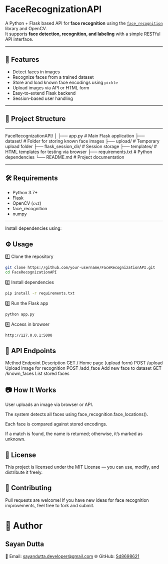# FaceRecognizationAPI

A Python + Flask based API for **face recognition** using the [`face_recognition`](https://github.com/Sd8698621/FaceRecognizationAPI) library and OpenCV.  
It supports **face detection, recognition, and labeling** with a simple RESTful API interface.

---

## 🚀 Features

- Detect faces in images
- Recognize faces from a trained dataset
- Store and load known face encodings using `pickle`
- Upload images via API or HTML form
- Easy-to-extend Flask backend
- Session-based user handling

---

## 📂 Project Structure
---
FaceRecognizationAPI/
│
├── app.py # Main Flask application
├── dataset/ # Folder for storing known face images
├── upload/ # Temporary upload folder
├── flask_session_dir/ # Session storage
├── templates/ # HTML templates for testing via browser
├── requirements.txt # Python dependencies
└── README.md # Project documentation


---

## 🛠 Requirements

- Python 3.7+
- Flask
- OpenCV (`cv2`)
- face_recognition
- numpy
---
Install dependencies using:

## ⚙️ Usage
1️⃣ Clone the repository
 ```bash
git clone https://github.com/your-username/FaceRecognizationAPI.git
cd FaceRecognizationAPI
```
2️⃣ Install dependencies
 ```bash
pip install -r requirements.txt
```
3️⃣ Run the Flask app
 ```bash
python app.py
```
4️⃣ Access in browser
 ```bash
http://127.0.0.1:5000
```
## 📌 API Endpoints
Method	Endpoint	Description
GET	/	Home page (upload form)
POST	/upload	Upload image for recognition
POST	/add_face	Add new face to dataset
GET	/known_faces	List stored faces

## 📷 How It Works
User uploads an image via browser or API.

The system detects all faces using face_recognition.face_locations().

Each face is compared against stored encodings.

If a match is found, the name is returned; otherwise, it’s marked as unknown.

## 📄 License
This project is licensed under the MIT License — you can use, modify, and distribute it freely.

## 🤝 Contributing
Pull requests are welcome!
If you have new ideas for face recognition improvements, feel free to fork and submit.

# 🙋 Author
## Sayan Dutta
📧 Email: sayandutta.developer@gmail.com
🌐 GitHub: [Sd8698621](https://github.com/Sd8698621/)
